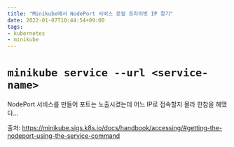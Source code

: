```yaml
---
title: "Minikube에서 NodePort 서비스 로컬 프라이빗 IP 찾기"
date: 2022-01-07T10:44:54+09:00
tags:
- kubernetes
- minikube
---
```


# `minikube service --url <service-name>`

NodePort 서비스를 만들어 포트는 노출시켰는데 어느 IP로 접속할지 몰라 한참을 헤맸다...

출처: https://minikube.sigs.k8s.io/docs/handbook/accessing/#getting-the-nodeport-using-the-service-command
